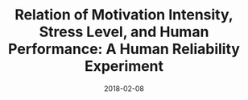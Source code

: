 ---
title: "Relation of Motivation Intensity, Stress Level, and Human Performance: A Human Reliability Experiment"
collection: publications
category: conferences
date: 2018-02-08
venue: "Proceedings of the 11th Asian Control Conference (ASCC 2017)"
paperurl: "https://ieeexplore.ieee.org/abstract/document/8287518"
---